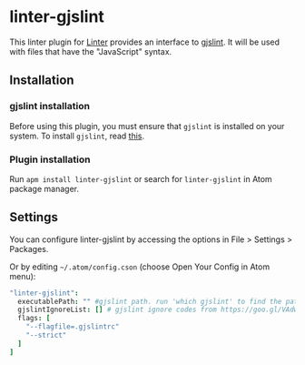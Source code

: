 # linter-gjslint

This linter plugin for [Linter](https://github.com/AtomLinter/Linter) provides
an interface to [gjslint](https://developers.google.com/closure/utilities/). It
will be used with files that have the "JavaScript" syntax.

## Installation

### gjslint installation

Before using this plugin, you must ensure that `gjslint` is installed on your
system. To install `gjslint`, read [this](https://developers.google.com/closure/utilities/docs/linter_howto).

### Plugin installation

Run `apm install linter-gjslint` or search for `linter-gjslint` in Atom package
manager.

## Settings

You can configure linter-gjslint by accessing the options in File > Settings >
Packages.

Or by editing `~/.atom/config.cson` (choose Open Your Config in Atom menu):

```coffeescript
"linter-gjslint":
  executablePath: "" #gjslint path. run 'which gjslint' to find the path
  gjslintIgnoreList: [] # gjslint ignore codes from https://goo.gl/VAdwHE
  flags: [
    "--flagfile=.gjslintrc"
    "--strict"
  ]
]
```
